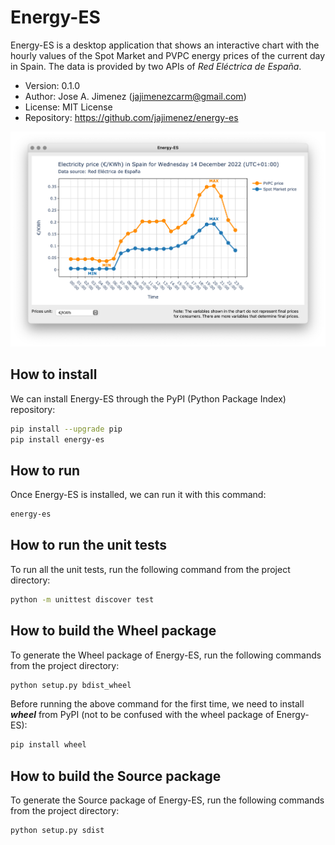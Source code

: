 # Energy-ES
Energy-ES is a desktop application that shows an interactive chart with the
hourly values of the Spot Market and PVPC energy prices of the current day in
Spain. The data is provided by two APIs of *Red Eléctrica de España*.

- Version: 0.1.0
- Author: Jose A. Jimenez (jajimenezcarm@gmail.com)
- License: MIT License
- Repository: https://github.com/jajimenez/energy-es

![Screenshot](images/screenshot.png)

## How to install

We can install Energy-ES through the PyPI (Python Package Index) repository:

```bash
pip install --upgrade pip
pip install energy-es
```

## How to run

Once Energy-ES is installed, we can run it with this command:

```bash
energy-es
```

## How to run the unit tests

To run all the unit tests, run the following command from the project
directory:

```bash
python -m unittest discover test
```

## How to build the Wheel package

To generate the Wheel package of Energy-ES, run the following commands from the
project directory:

```bash
python setup.py bdist_wheel
```

Before running the above command for the first time, we need to install 
***wheel*** from PyPI (not to be confused with the wheel package of Energy-ES):

```bash
pip install wheel
```

## How to build the Source package

To generate the Source package of Energy-ES, run the following commands from
the project directory:

```bash
python setup.py sdist
```
